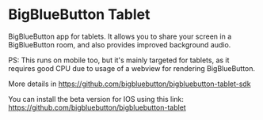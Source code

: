 # BigBlueButton Tablet

BigBlueButton app for tablets. It allows you to share your screen in a BigBlueButton room, and also provides improved background audio.

PS: This runs on mobile too, but it's mainly targeted for tablets, as it requires good CPU due to usage of a webview for rendering BigBlueButton.

More details in https://github.com/bigbluebutton/bigbluebutton-tablet-sdk

You can install the beta version for IOS using this link: https://github.com/bigbluebutton/bigbluebutton-tablet

